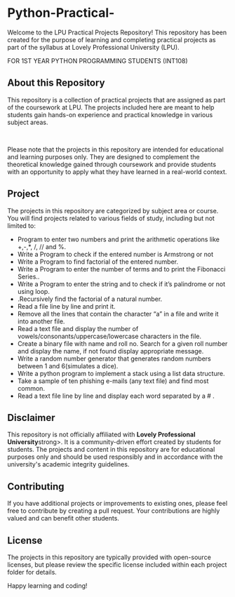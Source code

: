 # Python-Practical-
<p>Welcome to the LPU Practical Projects Repository! This repository has been created for the purpose of learning and completing practical projects as part of the syllabus at Lovely Professional University (LPU).</p>
<p>FOR 1ST YEAR PYTHON PROGRAMMING STUDENTS (INT108)</p>
<h2>About this Repository</h2>
<p>This repository is a collection of practical projects that are assigned as part of the coursework at LPU. The projects included here are meant to help students gain hands-on experience and practical knowledge in various subject areas.</p>
<br>
<p>Please note that the projects in this repository are intended for educational and learning purposes only. They are designed to complement the theoretical knowledge gained through coursework and provide students with an opportunity to apply what they have learned in a real-world context.</p>

<h2>Project </h2>
<p>The projects in this repository are categorized by subject area or course. You will find projects related to various fields of study, including but not limited to:</p>
    <ul>
        <li>Program to enter two numbers and print the arithmetic operations like +,-,*, /, // and %.</li>
        <li>Write a Program to check if the entered number is Armstrong or not</li>
        <li>Write a Program to find factorial of the entered number.</li>
        <li>Write a Program to enter the number of terms and to print the Fibonacci Series..</li>
        <li>Write a Program to enter the string and to check if it’s palindrome or not using loop.</li>
        <li>.Recursively find the factorial of a natural number.</li>
        <li>Read a file line by line and print it.</li>
        <li>Remove all the lines that contain the character “a” in a file and write it into another file.</li>
        <li>Read a text file and display the number of vowels/consonants/uppercase/lowercase characters in the file.</li>
        <li>Create a binary file with name and roll no. Search for a given roll number and display the name, if not found display appropriate message.</li>
        <li>Write a random number generator that generates random numbers between 1 and 6(simulates a dice).</li>
        <li>Write a python program to implement a stack using a list data structure.</li>
        <li>Take a sample of ten phishing e-mails (any text file) and find most common.</li>
        <li>Read a text file line by line and display each word separated by a # .</li>
        <!-- Add more categories as needed -->
    </ul>

<h2>Disclaimer</h2>
<p>This repository is not officially affiliated with <strong>Lovely Professional University</strong>strong>. It is a community-driven effort created by students for students. The projects and content in this repository are for educational purposes only and should be used responsibly and in accordance with the university's academic integrity guidelines.</p>

<h2>Contributing</h2>
<p>If you have additional projects or improvements to existing ones, please feel free to contribute by creating a pull request. Your contributions are highly valued and can benefit other students.</p>

<h2>License</h2>
<p>The projects in this repository are typically provided with open-source licenses, but please review the specific license included within each project folder for details.</p>

<p>Happy learning and coding!</p>

